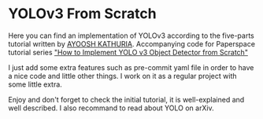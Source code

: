 # YOLOv3 From Scratch
Here you can find an implementation of YOLOv3 according to the five-parts tutorial written
by [
AYOOSH KATHURIA](https://blog.paperspace.com/author/ayoosh/).
Accompanying code for Paperspace tutorial series ["How to Implement YOLO v3 Object Detector from Scratch"](https://blog.paperspace.com/how-to-implement-a-yolo-object-detector-in-pytorch/)

I just add some extra features such as pre-commit yaml file in order to have a nice code and little other things.
I work on it as a regular project with some little extra.

Enjoy and don't forget to check the initial tutorial, it is well-explained and well described.
I also recommand to read about YOLO on arXiv.

